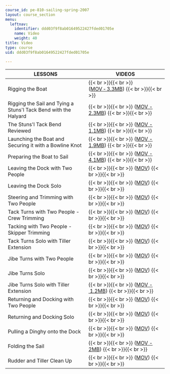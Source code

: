 ```yaml
---
course_id: pe-810-sailing-spring-2007
layout: course_section
menu:
  leftnav:
    identifier: ddd03f9f8ab01649522427fded01705e
    name: Video
    weight: 40
title: Video
type: course
uid: ddd03f9f8ab01649522427fded01705e

---
```


| LESSONS | VIDEOS |
| --- | --- |
| Rigging the Boat |  {{< br >}}{{< br >}} ([MOV ‑ 3.3MB](http://www.archive.org/download/MITPE.810S07/1riggingboat.mov)) {{< br >}}{{< br >}}  |
| Rigging the Sail and Tying a Stuns'l Tack Bend with the Halyard |  {{< br >}}{{< br >}} ([MOV - 2.3MB](http://www.archive.org/download/MITPE.810S07/2riggingsail.mov)) {{< br >}}{{< br >}}  |
| The Stuns'l Tack Bend Reviewed |  {{< br >}}{{< br >}} ([MOV - 1.1MB](http://www.archive.org/download/MITPE.810S07/3stunsailtackbend.mov)) {{< br >}}{{< br >}}  |
| Launching the Boat and Securing it with a Bowline Knot |  {{< br >}}{{< br >}} ([MOV - 1.9MB](http://www.archive.org/download/MITPE.810S07/4launchingtheboat.mov)) {{< br >}}{{< br >}}  |
| Preparing the Boat to Sail |  {{< br >}}{{< br >}} ([MOV - 4.1MB](http://www.archive.org/download/MITPE.810S07/5preparingtosail.mov)) {{< br >}}{{< br >}}  |
| Leaving the Dock with Two People |  {{< br >}}{{< br >}} ([MOV](http://www.archive.org/download/MITPE.810S07/6leavingwithtwo.mov)) {{< br >}}{{< br >}}  |
| Leaving the Dock Solo |  {{< br >}}{{< br >}} ([MOV](http://www.archive.org/download/MITPE.810S07/7leavingsolo.mov)) {{< br >}}{{< br >}}  |
| Steering and Trimming with Two People |  {{< br >}}{{< br >}} ([MOV](http://www.archive.org/download/MITPE.810S07/8steeringtrimming.mov)) {{< br >}}{{< br >}}  |
| Tack Turns with Two People - Crew Trimming |  {{< br >}}{{< br >}} ([MOV](http://www.archive.org/download/MITPE.810S07/9tacktwocrew.mov)) {{< br >}}{{< br >}}  |
| Tacking with Two People - Skipper Trimming |  {{< br >}}{{< br >}} ([MOV](http://www.archive.org/download/MITPE.810S07/10tacktwoskipper.mov)) {{< br >}}{{< br >}}  |
| Tack Turns Solo with Tiller Extension |  {{< br >}}{{< br >}} ([MOV](http://www.archive.org/download/MITPE.810S07/11tacking.mov)) {{< br >}}{{< br >}}  |
| Jibe Turns with Two People |  {{< br >}}{{< br >}} ([MOV](http://www.archive.org/download/MITPE.810S07/13jibingtwopeople.mov)) {{< br >}}{{< br >}}  |
| Jibe Turns Solo |  {{< br >}}{{< br >}} ([MOV](http://www.archive.org/download/MITPE.810S07/14Ajibingsolo.mov)) {{< br >}}{{< br >}}  |
| Jibe Turns Solo with Tiller Extension |  {{< br >}}{{< br >}} ([MOV - 1.2MB](http://www.archive.org/download/MITPE.810S07/14Bjibingtackingtiller.mov)) {{< br >}}{{< br >}}  |
| Returning and Docking with Two People |  {{< br >}}{{< br >}} ([MOV](http://www.archive.org/download/MITPE.810S07/16dockingtwopeople.mov)) {{< br >}}{{< br >}}  |
| Returning and Docking Solo |  {{< br >}}{{< br >}} ([MOV](http://www.archive.org/download/MITPE.810S07/17dockingsolo.mov)) {{< br >}}{{< br >}}  |
| Pulling a Dinghy onto the Dock |  {{< br >}}{{< br >}} ([MOV](http://www.archive.org/download/MITPE.810S07/19pullingontodock.mov)) {{< br >}}{{< br >}}  |
| Folding the Sail |  {{< br >}}{{< br >}} ([MOV - 2MB](http://www.archive.org/download/MITPE.810S07/20foldingthesail.mov)) {{< br >}}{{< br >}}  |
| Rudder and Tiller Clean Up |  {{< br >}}{{< br >}} ([MOV](http://www.archive.org/download/MITPE.810S07/21ruddertillerclean.mov)) {{< br >}}{{< br >}}